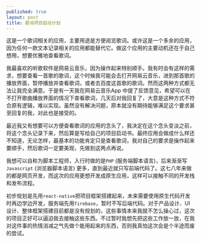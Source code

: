 ```yaml
---
published: true
layout: post
title: 歌词项目启动计划
---
```


这是一个歌词相关的应用，主要用途是方便阅览歌词。或许这是一个多余的应用，因为任何一款文本记录相关的应用都能替代它。做这个应用的主要动机还在于自己想用，想要优雅地查看歌词。

我最喜欢的听歌软件是网易云音乐，因为操作起来特别顺手。我有时会有这样的需求，想要查看一首歌的歌词，这个时候我可能会去打开网易云音乐，进到那首歌的播放界面，暂停播放并查看歌词，或者去百度这首歌的歌词。然而这两种方式都无法让我完全满意。于是有一天我在网易云音乐App 中提了反馈意见，希望可以在不打开歌曲播放界面的情况下查看歌词，几天后对我回复了，大意是这种方式不符合原有逻辑，难以实现。虽然没有解决问题，原本就没有期待能够满足这个要求甚至回复的我，对此也是接受的。

最近我又有想要可以方便查看歌词的应用的念头了，我决定在这个念头变淡之前，将这个念头记录下来，然后算是写给自己的项目启动书。最终应用会做成什么样还不知道，无论怎样，最基本的功能肯定只是查看歌词，我对自己的要求是操作起来要顺手，然后歌词一定要美观，先做到这两点再说。

我想可以自称为脚本工程师，入行时做的是`PHP` (服务端脚本语言)，后来渐渐写`Javascript` (浏览器脚本语言) 更多，直到最近就只写前端代码了。这七八年来做的都是网页开发，而这次的应用更想开发成原生应用，这样可以接触不同的开发栈和发布流程。

初步规划是先用`react-native`把项目框架搭建起来，未来需要使用原生代码开发时再边学边开发，服务端先用`firebase`，暂时不写后端代码。对于产品设计、UI 设计、整体框架搭建目前都是没有规划的，这些事情本来我就不怎么操心过，这次的项目正好可以逼迫我去接触这些东西。不过暂时我想先把这些工作放一放，在我对这件事的热情消减之气先做个能用起来的东西，否则我真怕这次会是个半途而废的尝试。


